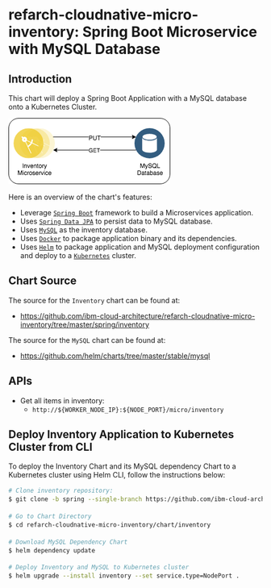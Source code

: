 # refarch-cloudnative-micro-inventory: Spring Boot Microservice with MySQL Database

## Introduction
This chart will deploy a Spring Boot Application with a MySQL database onto a Kubernetes Cluster.

![Application Architecture](https://raw.githubusercontent.com/ibm-cloud-architecture/refarch-cloudnative-micro-inventory/spring/static/inventory.png?raw=true)

Here is an overview of the chart's features:
- Leverage [`Spring Boot`](https://projects.spring.io/spring-boot/) framework to build a Microservices application.
- Uses [`Spring Data JPA`](http://projects.spring.io/spring-data-jpa/) to persist data to MySQL database.
- Uses [`MySQL`](https://www.mysql.com/) as the inventory database.
- Uses [`Docker`](https://docs.docker.com/) to package application binary and its dependencies.
- Uses [`Helm`](https://helm.sh/) to package application and MySQL deployment configuration and deploy to a [`Kubernetes`](https://kubernetes.io/) cluster. 

## Chart Source
The source for the `Inventory` chart can be found at:
* https://github.com/ibm-cloud-architecture/refarch-cloudnative-micro-inventory/tree/master/spring/inventory

The source for the `MySQL` chart can be found at:
* https://github.com/helm/charts/tree/master/stable/mysql

## APIs
* Get all items in inventory:
    + `http://${WORKER_NODE_IP}:${NODE_PORT}/micro/inventory`

## Deploy Inventory Application to Kubernetes Cluster from CLI
To deploy the Inventory Chart and its MySQL dependency Chart to a Kubernetes cluster using Helm CLI, follow the instructions below:
```bash
# Clone inventory repository:
$ git clone -b spring --single-branch https://github.com/ibm-cloud-architecture/refarch-cloudnative-micro-inventory.git

# Go to Chart Directory
$ cd refarch-cloudnative-micro-inventory/chart/inventory

# Download MySQL Dependency Chart
$ helm dependency update

# Deploy Inventory and MySQL to Kubernetes cluster
$ helm upgrade --install inventory --set service.type=NodePort .
```